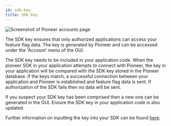 ```yaml
---
id: sdk-key
title: SDK Key
---
```

<div style={{textAlign: 'center'}}>
  <img src={require('./assets/sdk_key.png').default} alt='Screenshot of Pioneer accounts page' />
</div>

The SDK key ensures that only authorized applications can access your feature flag data. The key is generated by Pioneer and can be accessed under the 'Account' menu of the GUI.

The SDK key needs to be included in your application code. When the pioneer SDK in your application attempts to connect with Pioneer, the key in your application will be compared with the SDK key stored in the Pioneer database. If the keys match, a successful connection between your application and Pioneer is established and feature flag data is sent. If authorization of the SDK fails then no data will be sent. 

If you suspect your SDK key has been comprised then a new one can be generated in the GUI. Ensure the SDK key in your application code is also updated. 

Further information on inputting the key into your SDK can be found [here](/sdk-intro.md).